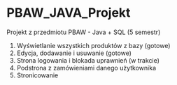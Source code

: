 # PBAW_JAVA_Projekt
Projekt z przedmiotu PBAW - Java + SQL (5 semestr)

1. Wyświetlanie wszystkich produktów z bazy (gotowe)
2. Edycja, dodawanie i usuwanie (gotowe)
3. Strona logowania i blokada uprawnień (w trakcie)
4. Podstrona z zamówieniami danego użytkownika
5. Stronicowanie
